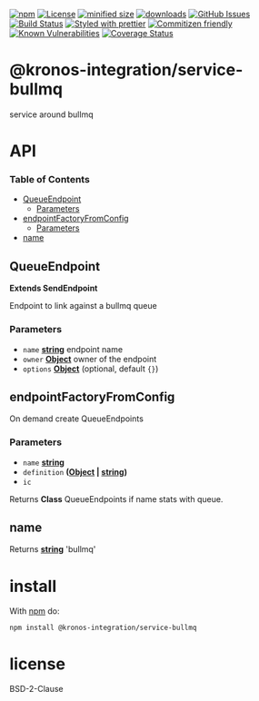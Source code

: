 [![npm](https://img.shields.io/npm/v/@kronos-integration/service-bullmq.svg)](https://www.npmjs.com/package/@kronos-integration/service-bullmq)
[![License](https://img.shields.io/badge/License-BSD%203--Clause-blue.svg)](https://opensource.org/licenses/BSD-3-Clause)
[![minified size](https://badgen.net/bundlephobia/min/@kronos-integration/service-bullmq)](https://bundlephobia.com/result?p=@kronos-integration/service-bullmq)
[![downloads](http://img.shields.io/npm/dm/@kronos-integration/service-bullmq.svg?style=flat-square)](https://npmjs.org/package/@kronos-integration/service-bullmq)
[![GitHub Issues](https://img.shields.io/github/issues/Kronos-Integration/service-bullmq.svg?style=flat-square)](https://github.com/Kronos-Integration/service-bullmq/issues)
[![Build Status](https://img.shields.io/endpoint.svg?url=https%3A%2F%2Factions-badge.atrox.dev%2FKronos-Integration%2Fservice-bullmq%2Fbadge\&style=flat)](https://actions-badge.atrox.dev/Kronos-Integration/service-bullmq/goto)
[![Styled with prettier](https://img.shields.io/badge/styled_with-prettier-ff69b4.svg)](https://github.com/prettier/prettier)
[![Commitizen friendly](https://img.shields.io/badge/commitizen-friendly-brightgreen.svg)](http://commitizen.github.io/cz-cli/)
[![Known Vulnerabilities](https://snyk.io/test/github/Kronos-Integration/service-bullmq/badge.svg)](https://snyk.io/test/github/Kronos-Integration/service-bullmq)
[![Coverage Status](https://coveralls.io/repos/Kronos-Integration/service-bullmq/badge.svg)](https://coveralls.io/github/Kronos-Integration/service-bullmq)

# @kronos-integration/service-bullmq

service around bullmq

# API

<!-- Generated by documentation.js. Update this documentation by updating the source code. -->

### Table of Contents

*   [QueueEndpoint](#queueendpoint)
    *   [Parameters](#parameters)
*   [endpointFactoryFromConfig](#endpointfactoryfromconfig)
    *   [Parameters](#parameters-1)
*   [name](#name)

## QueueEndpoint

**Extends SendEndpoint**

Endpoint to link against a bullmq queue

### Parameters

*   `name` **[string](https://developer.mozilla.org/docs/Web/JavaScript/Reference/Global_Objects/String)** endpoint name
*   `owner` **[Object](https://developer.mozilla.org/docs/Web/JavaScript/Reference/Global_Objects/Object)** owner of the endpoint
*   `options` **[Object](https://developer.mozilla.org/docs/Web/JavaScript/Reference/Global_Objects/Object)**  (optional, default `{}`)

## endpointFactoryFromConfig

On demand create QueueEndpoints

### Parameters

*   `name` **[string](https://developer.mozilla.org/docs/Web/JavaScript/Reference/Global_Objects/String)** 
*   `definition` **([Object](https://developer.mozilla.org/docs/Web/JavaScript/Reference/Global_Objects/Object) | [string](https://developer.mozilla.org/docs/Web/JavaScript/Reference/Global_Objects/String))** 
*   `ic`  

Returns **Class** QueueEndpoints if name stats with queue.

## name

Returns **[string](https://developer.mozilla.org/docs/Web/JavaScript/Reference/Global_Objects/String)** 'bullmq'

# install

With [npm](http://npmjs.org) do:

```shell
npm install @kronos-integration/service-bullmq
```

# license

BSD-2-Clause
